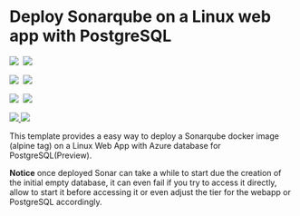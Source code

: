 # Deploy Sonarqube on a Linux web app with PostgreSQL

<IMG SRC="https://azbotstorage.blob.core.windows.net/badges/101-webapp-linux-sonarqube-postgresql/PublicLastTestDate.svg" />&nbsp;
<IMG SRC="https://azbotstorage.blob.core.windows.net/badges/101-webapp-linux-sonarqube-postgresql/PublicDeployment.svg" />&nbsp;

<IMG SRC="https://azbotstorage.blob.core.windows.net/badges/101-webapp-linux-sonarqube-postgresql/FairfaxLastTestDate.svg" />&nbsp;
<IMG SRC="https://azbotstorage.blob.core.windows.net/badges/101-webapp-linux-sonarqube-postgresql/FairfaxDeployment.svg" />&nbsp;

<IMG SRC="https://azbotstorage.blob.core.windows.net/badges/101-webapp-linux-sonarqube-postgresql/BestPracticeResult.svg" />&nbsp;
<IMG SRC="https://azbotstorage.blob.core.windows.net/badges/101-webapp-linux-sonarqube-postgresql/CredScanResult.svg" />&nbsp;

<a href="https://portal.azure.com/#create/Microsoft.Template/uri/https%3A%2F%2Fraw.githubusercontent.com%2FAzure%2Fazure-quickstart-templates%2Fmaster%2F101-webapp-linux-sonarqube-postgresql%2Fazuredeploy.json" target="_blank">
  <img src="http://azuredeploy.net/deploybutton.png"/>
</a>
<a href="http://armviz.io/#/?load=https%3A%2F%2Fraw.githubusercontent.com%2FAzure%2Fazure-quickstart-templates%2Fmaster%2F101-webapp-linux-sonarqube-postgresql%2Fazuredeploy.json" target="_blank">
  <img src="http://armviz.io/visualizebutton.png"/>
</a> 

This template provides a easy way to deploy a Sonarqube docker image (alpine tag) on a Linux Web App with Azure database for PostgreSQL(Preview).

**Notice** once deployed Sonar can take a while to start due the creation of the initial empty database, it can even fail if you try to access it directly, allow to start it before accessing it or even adjust the tier for the webapp or PostgreSQL accordingly.
